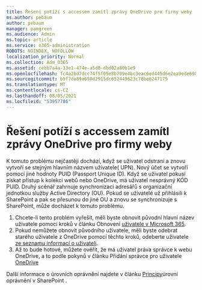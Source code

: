 ```yaml
---
title: Řešení potíží s accessem zamítl zprávy OneDrive pro firmy weby
ms.author: pebaum
author: pebaum
manager: pamgreen
ms.audience: Admin
ms.topic: article
ms.service: o365-administration
ROBOTS: NOINDEX, NOFOLLOW
localization_priority: Normal
ms.collection: Adm_O365
ms.assetid: cebb7a4a-33e1-474e-a5d0-dbd02a80b1e9
ms.openlocfilehash: fc4a2bd7dcc74f5f05e8b709e4bc3eac6ed445d6e2ea9ede698abbc8667723ce
ms.sourcegitcommit: b5f7da89a650d2915dc652449623c78be6247175
ms.translationtype: MT
ms.contentlocale: cs-CZ
ms.lasthandoff: 08/05/2021
ms.locfileid: "53957786"
---
```

# <a name="troubleshooting-access-denied-messages-to-onedrive-for-business-sites"></a>Řešení potíží s accessem zamítl zprávy OneDrive pro firmy weby

K tomuto problému nejčastěji dochází, když se uživatel odstraní a znovu vytvoří se stejným hlavním názvem uživatele( UPN). Nový účet se vytvoří pomocí jiné hodnoty PUID (Passport Unique ID). Když se uživatel pokusí získat přístup k kolekci webů nebo OneDrive, má uživatel nesprávný KÓD PUID. Druhý scénář zahrnuje synchronizaci adresářů s organizační jednotkou služby Active Directory (OU). Pokud se uživatelé už přihlásili k SharePoint a pak se přesunou do jiné OU a znovu se synchronizuje s SharePoint, může docházet k tomuto problému.

1. Chcete-li tento problém vyřešit, měli byste obnovit původní hlavní název uživatele pomocí kroků v článku Obnovení [uživatele v Microsoft 365](https://docs.microsoft.com/microsoft-365/admin/add-users/restore-user).
2. Pokud nemůžete obnovit původního uživatele, měli byste odebrat starého uživatele z OneDrive pomocí těchto kroků, odeberte uživatele [ze seznamu informací o uživateli](). 
3. Až to bude hotové, můžete ověřit, že má uživatel práva správce k webu OneDrive, a to podle pokynů v článku Přidání správce pro uživatele [OneDrive](https://docs.microsoft.com/sharepoint/manage-user-profiles)

Další informace o úrovních oprávnění najdete v článku [Principy](https://docs.microsoft.com/sharepoint/understanding-permission-levels)úrovní oprávnění v SharePoint .
